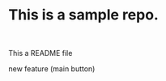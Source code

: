 # This is a sample repo.
<br>
<p>This a README file</p>
<p class="feature1"> new feature (main button) </p>